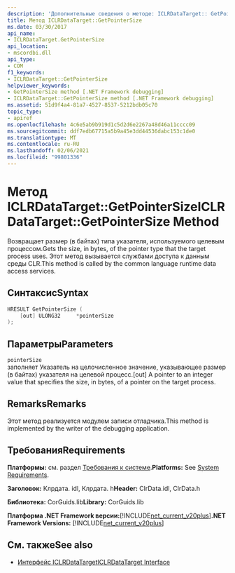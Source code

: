 ```yaml
---
description: 'Дополнительные сведения о методе: ICLRDataTarget:: GetPointerSize'
title: Метод ICLRDataTarget::GetPointerSize
ms.date: 03/30/2017
api_name:
- ICLRDataTarget.GetPointerSize
api_location:
- mscordbi.dll
api_type:
- COM
f1_keywords:
- ICLRDataTarget::GetPointerSize
helpviewer_keywords:
- GetPointerSize method [.NET Framework debugging]
- ICLRDataTarget::GetPointerSize method [.NET Framework debugging]
ms.assetid: 51d9f4a4-81a7-4527-8537-5212bdb05c70
topic_type:
- apiref
ms.openlocfilehash: 4c6e5ab9b919d1c5d2d6e2267a48d46a11cccc09
ms.sourcegitcommit: ddf7edb67715a5b9a45e3dd44536dabc153c1de0
ms.translationtype: MT
ms.contentlocale: ru-RU
ms.lasthandoff: 02/06/2021
ms.locfileid: "99801336"
---
```

# <a name="iclrdatatargetgetpointersize-method"></a><span data-ttu-id="64bc6-103">Метод ICLRDataTarget::GetPointerSize</span><span class="sxs-lookup"><span data-stu-id="64bc6-103">ICLRDataTarget::GetPointerSize Method</span></span>

<span data-ttu-id="64bc6-104">Возвращает размер (в байтах) типа указателя, используемого целевым процессом.</span><span class="sxs-lookup"><span data-stu-id="64bc6-104">Gets the size, in bytes, of the pointer type that the target process uses.</span></span> <span data-ttu-id="64bc6-105">Этот метод вызывается службами доступа к данным среды CLR.</span><span class="sxs-lookup"><span data-stu-id="64bc6-105">This method is called by the common language runtime data access services.</span></span>  
  
## <a name="syntax"></a><span data-ttu-id="64bc6-106">Синтаксис</span><span class="sxs-lookup"><span data-stu-id="64bc6-106">Syntax</span></span>  
  
```cpp  
HRESULT GetPointerSize (  
    [out] ULONG32     *pointerSize  
);  
```  
  
## <a name="parameters"></a><span data-ttu-id="64bc6-107">Параметры</span><span class="sxs-lookup"><span data-stu-id="64bc6-107">Parameters</span></span>  

 `pointerSize`  
 <span data-ttu-id="64bc6-108">заполняет Указатель на целочисленное значение, указывающее размер (в байтах) указателя на целевой процесс.</span><span class="sxs-lookup"><span data-stu-id="64bc6-108">[out] A pointer to an integer value that specifies the size, in bytes, of a pointer on the target process.</span></span>  
  
## <a name="remarks"></a><span data-ttu-id="64bc6-109">Remarks</span><span class="sxs-lookup"><span data-stu-id="64bc6-109">Remarks</span></span>  

 <span data-ttu-id="64bc6-110">Этот метод реализуется модулем записи отладчика.</span><span class="sxs-lookup"><span data-stu-id="64bc6-110">This method is implemented by the writer of the debugging application.</span></span>  
  
## <a name="requirements"></a><span data-ttu-id="64bc6-111">Требования</span><span class="sxs-lookup"><span data-stu-id="64bc6-111">Requirements</span></span>  

 <span data-ttu-id="64bc6-112">**Платформы:** см. раздел [Требования к системе](../../get-started/system-requirements.md).</span><span class="sxs-lookup"><span data-stu-id="64bc6-112">**Platforms:** See [System Requirements](../../get-started/system-requirements.md).</span></span>  
  
 <span data-ttu-id="64bc6-113">**Заголовок:** Клрдата. idl, Клрдата. h</span><span class="sxs-lookup"><span data-stu-id="64bc6-113">**Header:** ClrData.idl, ClrData.h</span></span>  
  
 <span data-ttu-id="64bc6-114">**Библиотека:** CorGuids.lib</span><span class="sxs-lookup"><span data-stu-id="64bc6-114">**Library:** CorGuids.lib</span></span>  
  
 <span data-ttu-id="64bc6-115">**Платформа .NET Framework версии:**[!INCLUDE[net_current_v20plus](../../../../includes/net-current-v20plus-md.md)]</span><span class="sxs-lookup"><span data-stu-id="64bc6-115">**.NET Framework Versions:** [!INCLUDE[net_current_v20plus](../../../../includes/net-current-v20plus-md.md)]</span></span>  
  
## <a name="see-also"></a><span data-ttu-id="64bc6-116">См. также</span><span class="sxs-lookup"><span data-stu-id="64bc6-116">See also</span></span>

- [<span data-ttu-id="64bc6-117">Интерфейс ICLRDataTarget</span><span class="sxs-lookup"><span data-stu-id="64bc6-117">ICLRDataTarget Interface</span></span>](iclrdatatarget-interface.md)

